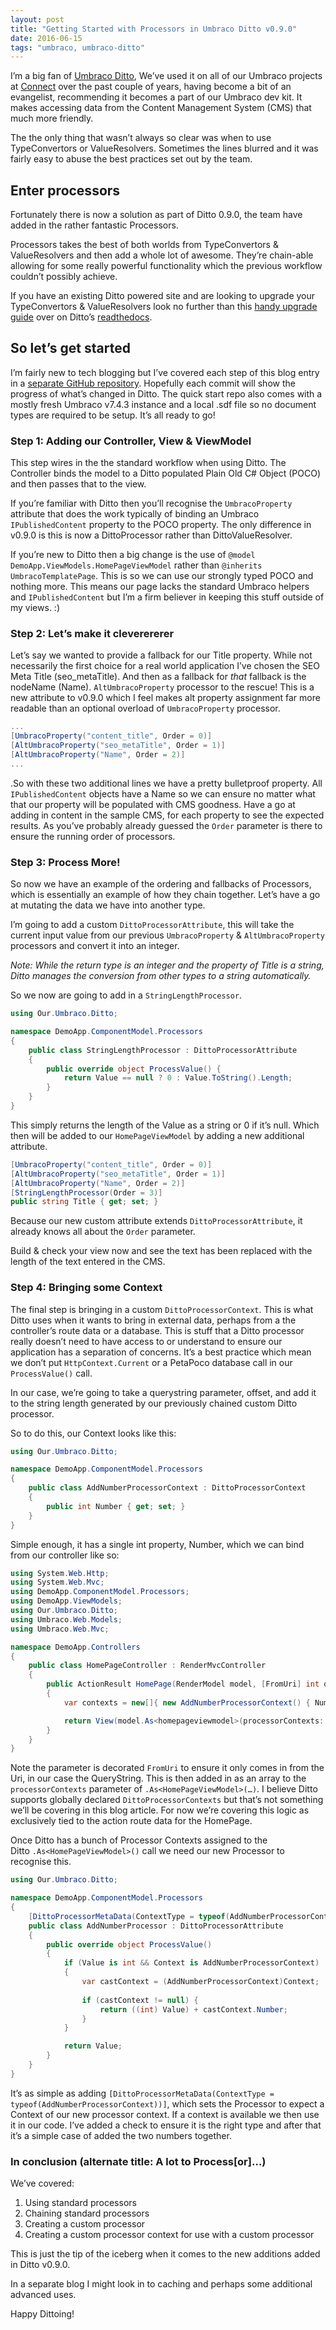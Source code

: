 ```yaml
---
layout: post
title: "Getting Started with Processors in Umbraco Ditto v0.9.0"
date: 2016-06-15
tags: "umbraco, umbraco-ditto"
---
```

I’m a big fan of [Umbraco Ditto](https://github.com/leekelleher/umbraco-ditto), We’ve used it on all of our Umbraco projects at
[Connect](http://www.connect-group.com/) over the past couple of years, having become a bit of an evangelist, recommending it becomes a part of our Umbraco dev kit. It makes accessing data from the Content Management System (CMS) that much more friendly.

The the only thing that wasn’t always so clear was when to use TypeConvertors or ValueResolvers. Sometimes the lines blurred and it was fairly easy to abuse the best practices set out by the team.

## Enter processors

Fortunately there is now a solution as part of Ditto 0.9.0, the team have added in the rather fantastic Processors.

Processors takes the best of both worlds from TypeConvertors & ValueResolvers and then add a whole lot of awesome. They’re chain-able allowing for some really powerful functionality which the previous workflow couldn’t possibly achieve.

If you have an existing Ditto powered site and are looking to upgrade your TypeConvertors & ValueResolvers look no further than this [handy upgrade guide](http://umbraco-ditto.readthedocs.io/en/latest/upgrade-090/)
over on Ditto’s [readthedocs](http://umbraco-ditto.readthedocs.io/en/latest/).

## So let’s get started

I’m fairly new to tech blogging but I’ve covered each step of this blog entry in a [separate GitHub repository](https://github.com/jamiepollock/blog-demo-ditto-v090). Hopefully each commit will show the progress of what’s changed in Ditto. The quick start repo also comes with a mostly fresh Umbraco v7.4.3 instance and a local .sdf file so no document types are required to be setup. It’s all ready to go!

### Step 1: Adding our Controller, View & ViewModel

This step wires in the the standard workflow when using Ditto. The Controller binds the model to a Ditto populated Plain Old C# Object (POCO) and then passes that to the view.

If you’re familiar with Ditto then you’ll recognise the `UmbracoProperty` attribute that does the work typically of binding an Umbraco `IPublishedContent` property to the POCO property. The only difference in v0.9.0 is this is now a DittoProcessor rather than DittoValueResolver.

If you’re new to Ditto then a big change is the use of `@model DemoApp.ViewModels.HomePageViewModel` rather than `@inherits UmbracoTemplatePage`. This is so we can use our strongly typed POCO and nothing more. This means our page lacks the standard Umbraco helpers and `IPublishedContent` but I’m a firm believer in keeping this stuff outside of my views. :)

### Step 2: Let’s make it cleverererer

Let’s say we wanted to provide a fallback for our Title property. While not necessarily the first choice for a real world application I’ve chosen the SEO Meta Title (seo\_metaTitle). And then as a fallback for *that* fallback is the nodeName (Name). `AltUmbracoProperty` processor to the rescue! This is a new attribute to v0.9.0 which I feel makes alt property assignment far more readable than an optional overload of `UmbracoProperty` processor.

```csharp
...
[UmbracoProperty("content_title", Order = 0)] 
[AltUmbracoProperty("seo_metaTitle", Order = 1)]
[AltUmbracoProperty("Name", Order = 2)]
...
```

.So with these two additional lines we have a pretty bulletproof property. All `IPublishedContent` objects have a Name so we can ensure no matter what that our property will be populated with CMS goodness. Have a go at adding in content in the sample CMS, for each property to see the expected results. As you’ve probably already guessed the `Order` parameter is there to ensure the running order of processors.

### Step 3: Process More!

So now we have an example of the ordering and fallbacks of Processors, which is essentially an example of how they chain together. Let’s have a go at mutating the data we have into another type.

I’m going to add a custom `DittoProcessorAttribute`, this will take the current input value from our previous `UmbracoProperty` & `AltUmbracoProperty` processors and convert it into an integer.

*Note: While the return type is an integer and the property of Title is a string, Ditto manages the conversion from other types to a string automatically.*

So we now are going to add in a `StringLengthProcessor`.

```csharp
using Our.Umbraco.Ditto;

namespace DemoApp.ComponentModel.Processors 
{ 
    public class StringLengthProcessor : DittoProcessorAttribute 
    { 
        public override object ProcessValue() { 
            return Value == null ? 0 : Value.ToString().Length; 
        } 
    } 
}
```

This simply returns the length of the Value as a string or 0 if it’s null. Which then will be added to our `HomePageViewModel` by adding a new additional attribute.

```csharp
[UmbracoProperty("content_title", Order = 0)]
[AltUmbracoProperty("seo_metaTitle", Order = 1)] 
[AltUmbracoProperty("Name", Order = 2)]
[StringLengthProcessor(Order = 3)] 
public string Title { get; set; }
```
Because our new custom attribute extends `DittoProcessorAttribute`, it already knows all about the `Order` parameter.

Build & check your view now and see the text has been replaced with the length of the text entered in the CMS.

### Step 4: Bringing some Context

The final step is bringing in a custom `DittoProcessorContext`. This is what Ditto uses when it wants to bring in external data, perhaps from a the controller’s route data or a database. This is stuff that a Ditto processor really doesn’t need to have access to or understand to ensure our application has a separation of concerns. It’s a best practice which mean we don’t put `HttpContext.Current` or a PetaPoco database call in our `ProcessValue()` call.

In our case, we’re going to take a querystring parameter, offset, and add it to the string length generated by our previously chained custom Ditto processor.

So to do this, our Context looks like this:

```csharp
using Our.Umbraco.Ditto; 

namespace DemoApp.ComponentModel.Processors 
{ 
    public class AddNumberProcessorContext : DittoProcessorContext 
    {
        public int Number { get; set; }
    }
}
```

Simple enough, it has a single int property, Number, which we can bind
from our controller like so:

```csharp
using System.Web.Http;
using System.Web.Mvc;
using DemoApp.ComponentModel.Processors;
using DemoApp.ViewModels;
using Our.Umbraco.Ditto;
using Umbraco.Web.Models;
using Umbraco.Web.Mvc; 

namespace DemoApp.Controllers 
{
    public class HomePageController : RenderMvcController 
    {
        public ActionResult HomePage(RenderModel model, [FromUri] int offset = 0)
        {
            var contexts = new[]{ new AddNumberProcessorContext() { Number = offset } };

            return View(model.As<homepageviewmodel>(processorContexts: contexts));
        }
    } 
}
```

Note the parameter is decorated `FromUri` to ensure it only comes in from the Uri, in our case the QueryString. This is then added in as an array to the `processorContexts` parameter of `.As<HomePageViewModel>(…)`. I believe Ditto supports globally declared `DittoProcessorContexts` but that’s not something we’ll be covering in this blog article. For now we’re covering this logic as exclusively tied to the action route data for the HomePage.

Once Ditto has a bunch of Processor Contexts assigned to the Ditto `.As<HomePageViewModel>()` call we need our new Processor to recognise this.

```csharp
using Our.Umbraco.Ditto;

namespace DemoApp.ComponentModel.Processors 
{
    [DittoProcessorMetaData(ContextType = typeof(AddNumberProcessorContext))]
    public class AddNumberProcessor : DittoProcessorAttribute 
    {
        public override object ProcessValue() 
        {
            if (Value is int && Context is AddNumberProcessorContext) 
            { 
                var castContext = (AddNumberProcessorContext)Context; 
                
                if (castContext != null) { 
                    return ((int) Value) + castContext.Number; 
                } 
            }

            return Value;
        }
    }
}
```

It’s as simple as adding `[DittoProcessorMetaData(ContextType = typeof(AddNumberProcessorContext))]`, which sets the Processor to expect a Context of our new processor context. If a context is available we then use it in our code. I’ve added a check to ensure it is the right type and after that it’s a simple case of added the two numbers together.

### In conclusion (alternate title: A lot to Process\[or\]…)

We’ve covered:

1.  Using standard processors
2.  Chaining standard processors
3.  Creating a custom processor
4.  Creating a custom processor context for use with a custom processor

This is just the tip of the iceberg when it comes to the new additions added in Ditto v0.9.0.

In a separate blog I might look in to caching and perhaps some additional advanced uses.

Happy Dittoing!